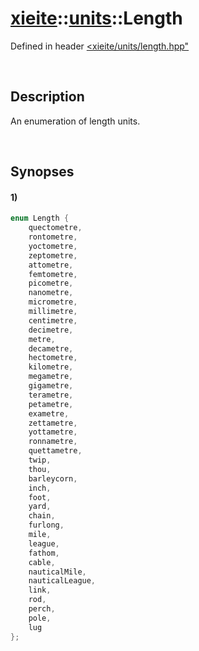# [xieite](../../xieite.md)\:\:[units](../../units.md)\:\:Length
Defined in header [<xieite/units/length.hpp"](../../../include/xieite/units/length.hpp)

&nbsp;

## Description
An enumeration of length units.

&nbsp;

## Synopses
#### 1)
```cpp
enum Length {
	quectometre,
	rontometre,
	yoctometre,
	zeptometre,
	attometre,
	femtometre,
	picometre,
	nanometre,
	micrometre,
	millimetre,
	centimetre,
	decimetre,
	metre,
	decametre,
	hectometre,
	kilometre,
	megametre,
	gigametre,
	terametre,
	petametre,
	exametre,
	zettametre,
	yottametre,
	ronnametre,
	quettametre,
	twip,
	thou,
	barleycorn,
	inch,
	foot,
	yard,
	chain,
	furlong,
	mile,
	league,
	fathom,
	cable,
	nauticalMile,
	nauticalLeague,
	link,
	rod,
	perch,
	pole,
	lug
};
```
